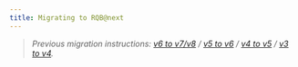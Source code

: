 ```yaml
---
title: Migrating to RQB@next
---
```


<!-- TODO: Use this link instead of the first one below if/when version 9 is released -->
<!-- - [v6 to v8](/docs/7/migrate) -->

> _Previous migration instructions: [v6 to v7/v8](/docs/migrate) / [v5 to v6](/docs/6/migrate) / [v4 to v5](/docs/5/migrate) / [v3 to v4](/docs/4/migrate)._
